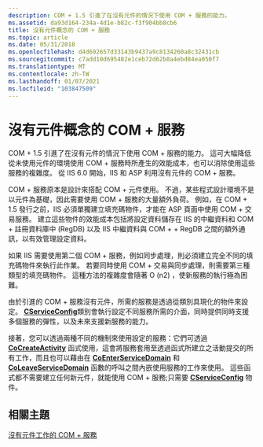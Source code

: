 ```yaml
---
description: COM + 1.5 引進了在沒有元件的情況下使用 COM + 服務的能力。
ms.assetid: da93d164-234a-4d1e-b82c-f3f904bb8cb6
title: 沒有元件概念的 COM + 服務
ms.topic: article
ms.date: 05/31/2018
ms.openlocfilehash: d4d692657d33143b9437a9c8134260a8c32431cb
ms.sourcegitcommit: c7add10d695482e1ceb72d62b8a4ebd84ea050f7
ms.translationtype: MT
ms.contentlocale: zh-TW
ms.lasthandoff: 01/07/2021
ms.locfileid: "103847509"
---
```

# <a name="com-services-without-components-concepts"></a>沒有元件概念的 COM + 服務

COM + 1.5 引進了在沒有元件的情況下使用 COM + 服務的能力。 這可大幅降低從未使用元件的環境使用 COM + 服務時所產生的效能成本，也可以消除使用這些服務的複雜度。 從 IIS 6.0 開始，IIS 和 ASP 利用沒有元件的 COM + 服務。

COM + 服務原本是設計來搭配 COM + 元件使用。 不過，某些程式設計環境不是以元件為基礎，因此需要使用 COM + 服務的大量額外負荷。 例如，在 COM + 1.5 發行之前，IIS 必須單獨建立填充碼物件，才能在 ASP 頁面中使用 COM + 交易服務。 建立這些物件的效能成本包括將設定資料儲存在 IIS 的中繼資料和 COM + 註冊資料庫中 (RegDB) 以及 IIS 中繼資料與 COM + + RegDB 之間的額外通訊，以有效管理設定資料。

如果 IIS 需要使用第二個 COM + 服務，例如同步處理，則必須建立完全不同的填充碼物件來執行此作業。 若要同時使用 COM + 交易與同步處理，則需要第三種類型的填充碼物件。 這種方法的複雜度會隨著 O (n2) ，使新服務的執行極為困難。

由於引進的 COM + 服務沒有元件，所需的服務是透過從類別具現化的物件來設定。 [**CServiceConfig**](cserviceconfig.md)類別會執行設定不同服務所需的介面，同時提供同時支援多個服務的彈性，以及未來支援新服務的能力。

接著，您可以透過兩種不同的機制來使用設定的服務：它們可透過 [**CoCreateActivity**](/windows/desktop/api/ComSvcs/nf-comsvcs-cocreateactivity) 函式使用，這會將服務套用至透過函式所建立之活動提交的所有工作，而且也可以藉由在 [**CoEnterServiceDomain**](/windows/desktop/api/ComSvcs/nf-comsvcs-coenterservicedomain) 和 [**CoLeaveServiceDomain**](/windows/desktop/api/ComSvcs/nf-comsvcs-coleaveservicedomain) 函數的呼叫之間內嵌使用服務的工作來使用。 這些函式都不需要建立任何新元件，就能使用 COM + 服務;只需要 [**CServiceConfig**](cserviceconfig.md) 物件。

## <a name="related-topics"></a>相關主題

<dl> <dt>

[沒有元件工作的 COM + 服務](com--services-without-components-tasks.md)
</dt> </dl>

 

 



